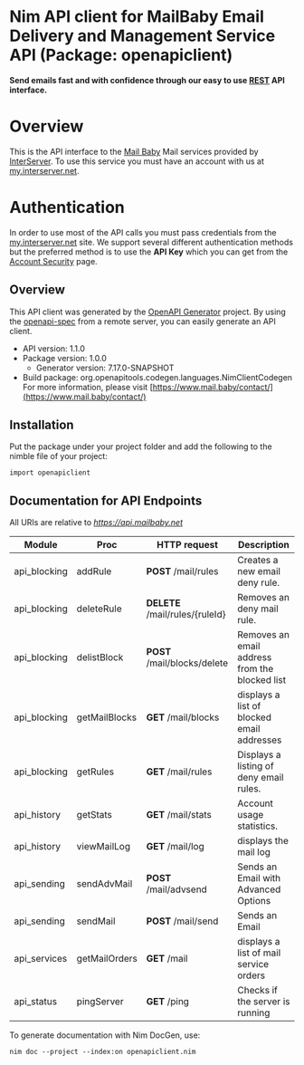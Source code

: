 # Nim API client for MailBaby Email Delivery and Management Service API (Package: openapiclient)

**Send emails fast and with confidence through our easy to use [REST](https://en.wikipedia.org/wiki/Representational_state_transfer) API interface.**
# Overview
This is the API interface to the [Mail Baby](https//mail.baby/) Mail services provided by [InterServer](https://www.interserver.net). To use this service you must have an account with us at [my.interserver.net](https://my.interserver.net).
# Authentication
In order to use most of the API calls you must pass credentials from the [my.interserver.net](https://my.interserver.net/) site.
We support several different authentication methods but the preferred method is to use the **API Key** which you can get from the [Account Security](https://my.interserver.net/account_security) page.


## Overview

This API client was generated by the [OpenAPI Generator](https://openapi-generator.tech) project.  By using the [openapi-spec](https://openapis.org) from a remote server, you can easily generate an API client.

- API version: 1.1.0
- Package version: 1.0.0
    - Generator version: 7.17.0-SNAPSHOT
- Build package: org.openapitools.codegen.languages.NimClientCodegen
    For more information, please visit [https://www.mail.baby/contact/](https://www.mail.baby/contact/)

## Installation

Put the package under your project folder and add the following to the nimble file of your project:

```
import openapiclient
```

## Documentation for API Endpoints

All URIs are relative to *https://api.mailbaby.net*

Module | Proc | HTTP request | Description
------------ | ------------- | ------------- | -------------
api_blocking | addRule | **POST** /mail/rules | Creates a new email deny rule.
api_blocking | deleteRule | **DELETE** /mail/rules/{ruleId} | Removes an deny mail rule.
api_blocking | delistBlock | **POST** /mail/blocks/delete | Removes an email address from the blocked list
api_blocking | getMailBlocks | **GET** /mail/blocks | displays a list of blocked email addresses
api_blocking | getRules | **GET** /mail/rules | Displays a listing of deny email rules.
api_history | getStats | **GET** /mail/stats | Account usage statistics.
api_history | viewMailLog | **GET** /mail/log | displays the mail log
api_sending | sendAdvMail | **POST** /mail/advsend | Sends an Email with Advanced Options
api_sending | sendMail | **POST** /mail/send | Sends an Email
api_services | getMailOrders | **GET** /mail | displays a list of mail service orders
api_status | pingServer | **GET** /ping | Checks if the server is running


To generate documentation with Nim DocGen, use:

```
nim doc --project --index:on openapiclient.nim
```

